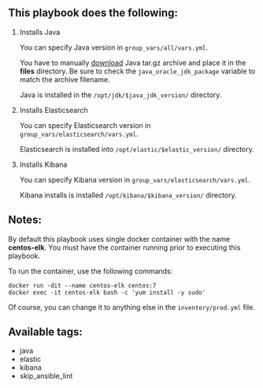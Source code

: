 ## This playbook does the following:

1. Installs Java

   You can specify Java version in `group_vars/all/vars.yml`.

   You have to manually [download](https://www.oracle.com/java/technologies/javase-jdk11-downloads.html) Java tar.gz archive and place it in the **files** directory. Be sure to check the `java_oracle_jdk_package` variable to match the archive filename.

   Java is installed in the `/opt/jdk/$java_jdk_version/` directory.

2. Installs Elasticsearch

   You can specify Elasticsearch version in `group_vars/elasticsearch/vars.yml`.

   Elasticsearch is installed into `/opt/elastic/$elastic_version/` directory.

3. Installs Kibana

   You can specify Kibana version in `group_vars/elasticsearch/vars.yml`.

   Kibana installs is installed `/opt/kibana/$kibana_version/` directory.

## Notes:
By default this playbook uses single docker container with the name **centos-elk**. You must have the container running prior to executing this playbook.

To run the container, use the following commands:
```
docker run -dit --name centos-elk centos:7
docker exec -it centos-elk bash -c 'yum install -y sudo'
```
Of course, you can change it to anything else in the `inventory/prod.yml` file.

## Available tags:
* java
* elastic
* kibana
* skip_ansible_lint
